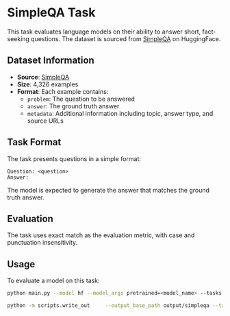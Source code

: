# SimpleQA Task

This task evaluates language models on their ability to answer short, fact-seeking questions. The dataset is sourced from [SimpleQA](https://huggingface.co/datasets/basicv8vc/SimpleQA) on HuggingFace.

## Dataset Information

- **Source**: [SimpleQA](https://huggingface.co/datasets/basicv8vc/SimpleQA)
- **Size**: 4,326 examples
- **Format**: Each example contains:
  - `problem`: The question to be answered
  - `answer`: The ground truth answer
  - `metadata`: Additional information including topic, answer type, and source URLs

## Task Format

The task presents questions in a simple format:
```
Question: <question>
Answer:
```

The model is expected to generate the answer that matches the ground truth answer.

## Evaluation

The task uses exact match as the evaluation metric, with case and punctuation insensitivity.

## Usage

To evaluate a model on this task:

```bash
python main.py --model hf --model_args pretrained=<model_name> --tasks simpleqa --limit 1
```

```bash
python -m scripts.write_out     --output_base_path output/simpleqa --tasks simpleqa    --num_examples 10
```